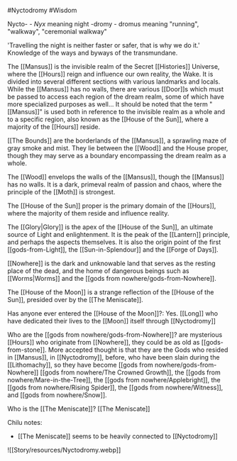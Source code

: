 #Nyctodromy #Wisdom 

Nycto- - _Nyx_ meaning night
-dromy - dromus meaning "running", "walkway", "ceremonial walkway"

'Travelling the night is neither faster or safer, that is why we do it.' Knowledge of the ways and byways of the transmundane.

The [[Mansus]] is the invisible realm of the Secret [[Histories]] Universe, where the [[Hours]] reign and influence our own reality, the Wake. It is divided into several different sections with various landmarks and locals.
While the [[Mansus]] has no walls, there are various [[Door]]s which must be passed to access each region of the dream realm, some of which have more specialized purposes as well... It should be noted that the term "[[Mansus]]" is used both in reference to the invisible realm as a whole and to a specific region, also known as the [[House of the Sun]], where a majority of the [[Hours]] reside.


[[The Bounds]] are the borderlands of the [[Mansus]], a sprawling maze of gray smoke and mist. They lie between the [[Wood]] and the House proper, though they may serve as a boundary encompassing the dream realm as a whole.

The [[Wood]] envelops the walls of the [[Mansus]], though the [[Mansus]] has no walls. It is a dark, primeval realm of passion and chaos, where the principle of the [[Moth]] is strongest.

The [[House of the Sun]] proper is the primary domain of the [[Hours]], where the majority of them reside and influence reality. 

The [[Glory|Glory]] is the apex of the [[House of the Sun]], an ultimate source of Light and enlightenment. It is the peak of the [[Lantern]] principle, and perhaps the aspects themselves.
It is also the origin point of the first [[gods-from-Light]], the [[Sun-in-Splendour]] and the [[Forge of Days]]. 

[[Nowhere]] is the dark and unknowable land that serves as the resting place of the dead, and the home of dangerous beings such as [[Worms|Worms]] and the [[gods from nowhere/gods-from-Nowhere]].

The [[House of the Moon]] is a strange reflection of the [[House of the Sun]], presided over by the [[The Meniscate]].


Has anyone ever entered the [[House of the Moon]]?: 
Yes. [[Long]] who have dedicated their lives to the [[Moon]] itself through [[Nyctodromy]]

Who are the [[gods from nowhere/gods-from-Nowhere]]? 
are mysterious [[Hours]] who originate from [[Nowhere]], they could be as old as [[gods-from-stone]]. More accepted thought is that they are the Gods who resided in [[Mansus]], in [[Nyctodromy]], before, who have been slain during the [[Lithomachy]], so they have become [[gods from nowhere/gods-from-Nowhere]]
[[gods from nowhere/The Crowned Growth]], the [[gods from nowhere/Mare-in-the-Tree]], the [[gods from nowhere/Applebright]], the [[gods from nowhere/Rising Spider]], the [[gods from nowhere/Witness]], and [[gods from nowhere/Snow]].

Who is the [[The Meniscate]]?
[[The Meniscate]]

Chilu notes:
- [[The Meniscate]] seems to be heavily connected to [[Nyctodromy]]

![[Story/resources/Nyctodromy.webp]]